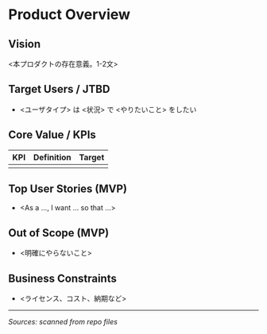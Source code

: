 # Product Overview
## Vision
<本プロダクトの存在意義。1-2文>

## Target Users / JTBD
- <ユーザタイプ> は <状況> で <やりたいこと> をしたい

## Core Value / KPIs
| KPI | Definition | Target |
|-----|------------|--------|
|    |            |        |

## Top User Stories (MVP)
- <As a …, I want … so that …>

## Out of Scope (MVP)
- <明確にやらないこと>

## Business Constraints
- <ライセンス、コスト、納期など>

---
*Sources: scanned from repo files*